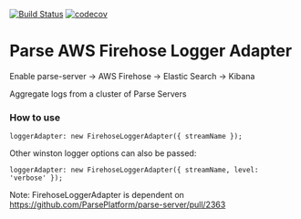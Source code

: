 [![Build Status](https://travis-ci.org/acinader/parse-aws-firehose-logger-adapter.svg?branch=master)](https://travis-ci.org/acinader/parse-aws-firehose-logger-adapter)
[![codecov](https://codecov.io/gh/acinader/parse-aws-firehose-logger-adapter/branch/master/graph/badge.svg)](https://codecov.io/gh/acinader/parse-aws-firehose-logger-adapter)

# Parse AWS Firehose Logger Adapter
Enable parse-server -> AWS Firehose -> Elastic Search -> Kibana

Aggregate logs from a cluster of Parse Servers

### How to use ###

```
loggerAdapter: new FirehoseLoggerAdapter({ streamName });
```
Other winston logger options can also be passed:
```
loggerAdapter: new FirehoseLoggerAdapter({ streamName, level: 'verbose' });
```

Note: FirehoseLoggerAdapter is dependent on https://github.com/ParsePlatform/parse-server/pull/2363
